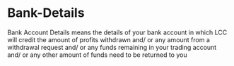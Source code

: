 # Bank-Details
Bank Account Details means the details of your bank account in which LCC will credit the amount of profits withdrawn and/ or any amount from a withdrawal request and/ or any funds remaining in your trading account and/ or any other amount of funds need to be returned to you
